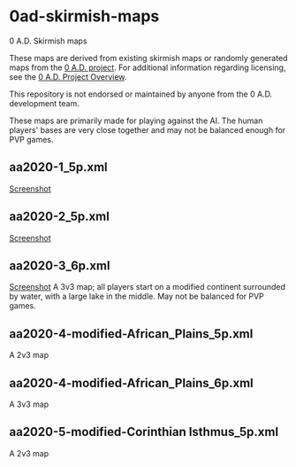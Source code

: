 # 0ad-skirmish-maps
0 A.D. Skirmish maps

These maps are derived from existing skirmish maps or randomly
generated maps from the [0 A.D. project](https://play0ad.com/). For
additional information regarding licensing, see the [0 A.D. Project
Overview](https://play0ad.com/game-info/project-overview/).

This repository is not endorsed or maintained by anyone from the
0 A.D. development team.

These maps are primarily made for playing against the AI. The human
players' bases are very close together and may not be balanced enough
for PVP games.

## aa2020-1_5p.xml

[Screenshot](https://wildfiregames.com/forum/index.php?/topic/28733-map-aa2020-1-2v3/)

## aa2020-2_5p.xml

[Screenshot](https://wildfiregames.com/forum/index.php?/topic/28724-map-aa2020-2-2v3/&do=findComment&comment=403465)

## aa2020-3_6p.xml

[Screenshot](https://wildfiregames.com/forum/index.php?/topic/28740-new-skirmish-map-3v3-modified-continent/)
A 3v3 map; all players start on a modified continent surrounded by
water, with a large lake in the middle. May not be balanced for PVP games.

## aa2020-4-modified-African_Plains_5p.xml

A 2v3 map

## aa2020-4-modified-African_Plains_6p.xml

A 3v3 map

## aa2020-5-modified-Corinthian Isthmus_5p.xml

A 2v3 map

